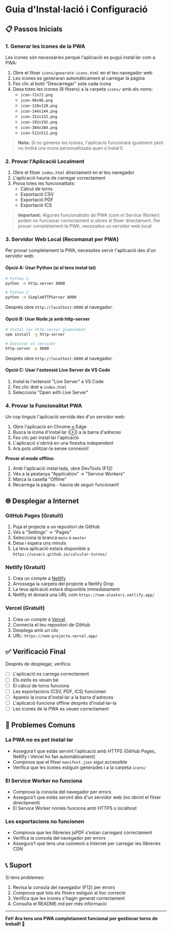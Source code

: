 # Guia d'Instal·lació i Configuració

## 📋 Passos Inicials

### 1. Generar les Icones de la PWA

Les icones són necessàries perquè l'aplicació es pugui instal·lar com a PWA:

1. Obre el fitxer `icons/generate-icons.html` en el teu navegador web
2. Les icones es generaran automàticament al carregar la pàgina
3. Fes clic al botó "Descarregar" sota cada icona
4. Desa totes les icones (8 fitxers) a la carpeta `icons/` amb els noms:
   - `icon-72x72.png`
   - `icon-96x96.png`
   - `icon-128x128.png`
   - `icon-144x144.png`
   - `icon-152x152.png`
   - `icon-192x192.png`
   - `icon-384x384.png`
   - `icon-512x512.png`

> **Nota:** Si no generes les icones, l'aplicació funcionarà igualment però no tindrà una icona personalitzada quan s'instal·li.

### 2. Provar l'Aplicació Localment

1. Obre el fitxer `index.html` directament en el teu navegador
2. L'aplicació hauria de carregar correctament
3. Prova totes les funcionalitats:
   - Càlcul de torns
   - Exportació CSV
   - Exportació PDF
   - Exportació ICS

> **Important:** Algunes funcionalitats de PWA (com el Service Worker) poden no funcionar correctament si obres el fitxer directament. Per provar completament la PWA, necessites un servidor web local.

### 3. Servidor Web Local (Recomanat per PWA)

Per provar completament la PWA, necessites servir l'aplicació des d'un servidor web:

#### Opció A: Usar Python (si el tens instal·lat)

```bash
# Python 3
python -m http.server 8000

# Python 2
python -m SimpleHTTPServer 8000
```

Després obre `http://localhost:8000` al navegador.

#### Opció B: Usar Node.js amb http-server

```bash
# Instal·lar http-server globalment
npm install -g http-server

# Executar el servidor
http-server -p 8000
```

Després obre `http://localhost:8000` al navegador.

#### Opció C: Usar l'extensió Live Server de VS Code

1. Instal·la l'extensió "Live Server" a VS Code
2. Fes clic dret a `index.html`
3. Selecciona "Open with Live Server"

### 4. Provar la Funcionalitat PWA

Un cop tinguis l'aplicació servida des d'un servidor web:

1. Obre l'aplicació en Chrome o Edge
2. Busca la icona d'instal·lar (⊕) a la barra d'adreces
3. Fes clic per instal·lar l'aplicació
4. L'aplicació s'obrirà en una finestra independent
5. Ara pots utilitzar-la sense connexió!

**Provar el mode offline:**
1. Amb l'aplicació instal·lada, obre DevTools (F12)
2. Vés a la pestanya "Application" → "Service Workers"
3. Marca la casella "Offline"
4. Recarrega la pàgina - hauria de seguir funcionant!

## 🌐 Desplegar a Internet

### GitHub Pages (Gratuït)

1. Puja el projecte a un repositori de GitHub
2. Vés a "Settings" → "Pages"
3. Selecciona la branca `main` o `master`
4. Desa i espera uns minuts
5. La teva aplicació estarà disponible a `https://usuari.github.io/calcular-turnos/`

### Netlify (Gratuït)

1. Crea un compte a [Netlify](https://www.netlify.com/)
2. Arrossega la carpeta del projecte a Netlify Drop
3. La teva aplicació estarà disponible immediatament
4. Netlify et donarà una URL com `https://nom-aleatori.netlify.app/`

### Vercel (Gratuït)

1. Crea un compte a [Vercel](https://vercel.com/)
2. Connecta el teu repositori de GitHub
3. Desplega amb un clic
4. URL: `https://nom-projecte.vercel.app/`

## ✅ Verificació Final

Després de desplegar, verifica:

- [ ] L'aplicació es carrega correctament
- [ ] Els estils es veuen bé
- [ ] El càlcul de torns funciona
- [ ] Les exportacions (CSV, PDF, ICS) funcionen
- [ ] Apareix la icona d'instal·lar a la barra d'adreces
- [ ] L'aplicació funciona offline després d'instal·lar-la
- [ ] Les icones de la PWA es veuen correctament

## 🐛 Problemes Comuns

### La PWA no es pot instal·lar

- Assegura't que estàs servint l'aplicació amb HTTPS (GitHub Pages, Netlify i Vercel ho fan automàticament)
- Comprova que el fitxer `manifest.json` sigui accessible
- Verifica que les icones estiguin generades i a la carpeta `icons/`

### El Service Worker no funciona

- Comprova la consola del navegador per errors
- Assegura't que estàs servint des d'un servidor web (no obrint el fitxer directament)
- El Service Worker només funciona amb HTTPS o localhost

### Les exportacions no funcionen

- Comprova que les llibreries jsPDF s'estan carregant correctament
- Verifica la consola del navegador per errors
- Assegura't que tens una connexió a Internet per carregar les llibreries CDN

## 📞 Suport

Si tens problemes:

1. Revisa la consola del navegador (F12) per errors
2. Comprova que tots els fitxers estiguin al lloc correcte
3. Verifica que les icones s'hagin generat correctament
4. Consulta el README.md per més informació

---

**Fet! Ara tens una PWA completament funcional per gestionar torns de treball! 🎉**
